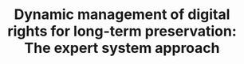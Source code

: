 ---
abstract: null
creators:
- Martin, Frédéric
date: null
document_url: https://services.phaidra.univie.ac.at/api/object/o:294524/download
grand_parent: iPRES
institutions: []
keywords:
- beijing
landing_page_url: https://phaidra.univie.ac.at/o:294524
language: eng
layout: publication
license: CC BY-SA 3.0 AT
notes_url: null
parent: iPRES 2007
publication_type: presentation
size: 519747
slides_url: null
source_name: iPRES
stream_url: null
title: 'Dynamic management of digital rights for long-term preservation: The expert
  system approach'
year: 2007
---